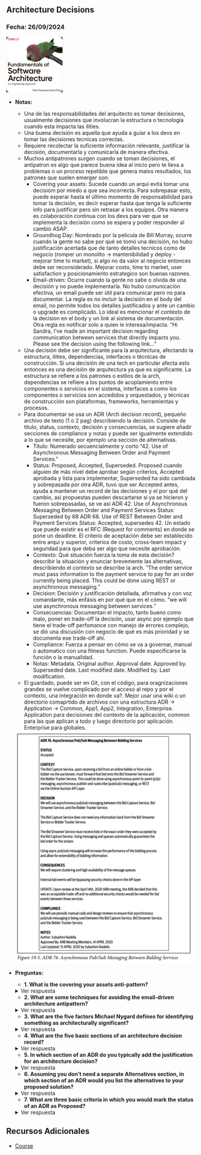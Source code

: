 ## Architecture Decisions

### Fecha: 26/09/2024

<img src="images/sa.jpg" alt="Gráfico de Introducción" width="150">

- **Notas:**
  - Una de las responsabilidades del arquitecto es tomar decisiones, usualmente decisiones que involucran la estructura o tecnología cuando esta impacta las ilities. 
  - Una buena decisión es aquella que ayuda a guiar a los devs en tomar las decisiones tecnicas correctas. 
  - Requiere recolectar la suficiente información relevante, justificar la decisión, documentarla y comunicarla de manera efectiva.
  - Muchos antipatrones surgen cuando se toman decisiones, el antipatron es algo que parece buena idea al inicio pero te lleva a problemas o un proceso repetible que genera malos resultados, los patrones que suelen emerger son: 
    - Covering your assets: Sucede cuando un arqui evita tomar una decisióm por miedo a que sea incorrecta. Para sobrepasar esto, puede esperar hasta el último momento de responsabilidad para tomar la decisión, es decir esperar hasta que tenga la suficiente info para justificar pero sin retrasar a los equipos. Otra manera es colaboración continua con los devs para ver que se implementa la decisión como se espera y poder responder al cambio ASAP.
    - Groundhog Day: Nombrado por la pelicula de Bill Murray, ocurre cuando la gente no sabe por qué se tomó una decisión, no hubo justificación acertada que de tanto detalles tecnicos como de negocio (romper un monolito -> mantenibilidad y deploy - mejorar time to market), si algo no da valor al negocio entonces debe ser reconsiderado. Mejorar costo, time to market, user satisfaction y posicionamiento estrategico son buenas razones. 
    - Email-driven: Ocurre cuando la gente no sabe o olvida de una decisión y no puede implementarla. No hubo comunicación efectiva, un email puede ser útil para comunicar pero no para documentar. La regla es no incluir la decisión en el body del email, no permite todos los detalles justificados y ante un cambio o upgrade es complicado. Lo ideal es mencionar el contexto de la decision en el body y un link al sistema de documentación. Otra regla es notificar solo a quien le interesa/impacta. “Hi Sandra, I’ve made an important decision regarding communication between services that directly impacts you. Please see the decision using the following link…”
  - Una decisión debe ser significante para la arquitectura, afectando la estructura, ilities, dependencias, interfaces o técnicas de construcción. Si una decisión de una tech en particular afecta esto entonces es una decisión de arquitectura ya que es significante. La estructura se refiere a los patrones o estilos de la arch, dependencias se refiere a los puntos de acoplamiento entre componentes o servicios en el sistema, interfaces a como los componentes o servicios son accedidos y orquestados, y técnicas de construcción son plataformas, frameworks, herramientas y procesos.
  - Para documentar se usa un ADR (Arch decision record), pequeño archivo de texto (1 o 2 pag) describiendo la decisión. Consiste de titulo, status, contexto, decisión y consecuencias, se sugiere añadir secciones de compliance y notas y puede ser igualmente extendido a lo que se necesite, por ejemplo una sección de alternativas. 
    - Titulo: Numerado secuencialmente y corto “42. Use of Asynchronous Messaging Between Order and Payment Services.”
    - Status: Proposed, Accepted, Superseded. Proposed cuando alguien de más nivel debe aprobar según criterios, Accepted aprobada y lista para implementar, Superseded ha sido cambiada y sobrepasada por otra ADR, tuvo que ser Accepted antes, ayuda a mantener un record de las decisiones y el por qué del cambio, así propuestas pueden descartarse si ya se hicieron y fueron sobrepasadas, se ve así ADR 42. Use of Asynchronous Messaging Between Order and Payment Services Status: Superseded by 68 ADR 68. Use of REST Between Order and Payment Services Status: Accepted, supersedes 42. Un estado que puede existir es el RFC (Request for comments) en donde se pone un deadline. El criterio de aceptación debe ser establecido entre arqui y superior, criterios de costo, cross-team impact y seguridad para que deba ser algo que necesite aprobación. 
    - Contexto: Qué situación fuerza la toma de esta decisión? describir la situación y enunciar brevemente las alternativas, describiendo el contexto se describe la arch. “The order service must pass information to the payment service to pay for an order currently being placed. This could be done using REST or asynchronous messaging.”
    - Decision: Decisión y justificación detallada, afirmativa y con voz comandante, más enfásis en por qué que en el cómo. “we will use asynchronous messaging between services.”
    - Consecuencias: Documentan el impacto, tanto bueno como malo, poner en trade-off la decisión, usar async por ejemplo que tiene el trade-off perfomance con manejo de errores complejo, se dió una discusión con negocio de qué es más prioridad y se documenta ese trade-off ahí. 
    - Compliance: Fuerza a pensar en cómo se va a governar, manual o automatico con una fitness function. Puede especificarse la función o la manualidad. 
    - Notas: Metadata. Original author. Approval date. Approved by. Superseded date. Last modified date. Modified by. Last modification. 
  - El guardado, puede ser en Git, con el código, para oragnizaciones grandes se vuelve complicado por el acceso al repo y por el contexto, una integración en donde va?. Mejor usar una wiki o un directorio comaprtido de archivos con una estructura ADR -> Application -> Common, App1, App2, Integration, Enterprise. Application para decisiones del contexto de la aplicación, common para las que aplican a todo y luego directorio por aplicación. Enterprise para globales. 
  <img src="images/75.png" width="1050">
- **Preguntas:**
  - **1. What is the covering your assets anti-pattern?**  
  <details>
    <summary>Ver respuesta</summary>
    Antipatron que ocurre cuando un arquitecto no toma la decisión por miedo a que sea incorrecta.
  </details>

  - **2.  What are some techniques for avoiding the email-driven architecture antipattern?**  
  <details>
    <summary>Ver respuesta</summary>
    No use el email como documentación, solo para comunicar con descripción de la decisión + link a la documentación y solo a las personas que les impacta/interesa.
  </details>

  - **3. What are the five factors Michael Nygard defines for identifying something as architecturally significant?**  
  <details>
    <summary>Ver respuesta</summary>
    Estructura, ilities, dependencias, interfaces, técnicas de construcción.
  </details>

  - **4. What are the five basic sections of an architecture decision record?**  
  <details>
    <summary>Ver respuesta</summary>
    Titulo, status, contexto, decisión, consecuencias.
  </details>

  - **5. In which section of an ADR do you typically add the justification for an architecture decision?**  
  <details>
    <summary>Ver respuesta</summary>
    En la decisión.
  </details>

  - **6. Assuming you don’t need a separate Alternatives section, in which section of an ADR would you list the alternatives to your proposed solution?**  
  <details>
    <summary>Ver respuesta</summary>
    En el contexto con una breve mención.
  </details>

  - **7. What are three basic criteria in which you would mark the status of an ADR as Proposed?**  
  <details>
    <summary>Ver respuesta</summary>
    Debe ser aprobada por alguien superior ya sea por costo, impacto en otros equipos o seguridad.
  </details>

## Recursos Adicionales
- [Course](https://fundamentalsofsoftwarearchitecture.com/)